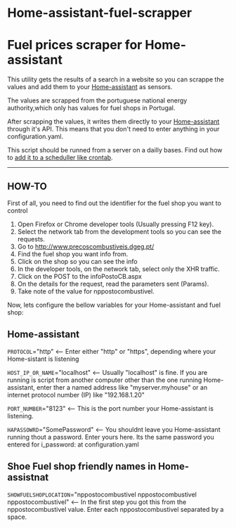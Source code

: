 # Home-assistant-fuel-scrapper
Fuel prices scraper for Home-assistant
======================================

This utility gets the results of a search in a website so you can scrappe the values and add them to your [Home-assistant](https://www.home-assistant.io/) as sensors. 

The values are scrapped from the portuguese national energy authority,which only has values for fuel shops in Portugal.

After scrapping the values, it writes them directly to your [Home-assistant](https://www.home-assistant.io/) through it's API. This means that you don't need to enter anything in your configuration.yaml. 

This script should be runned from a server on a dailly bases. Find out how to [add it to a scheduller like crontab](https://www.cyberciti.biz/faq/how-do-i-add-jobs-to-cron-under-linux-or-unix-oses/).

---

## HOW-TO

First of all, you need to find out the identifier for the fuel shop you want to control
1. Open Firefox or Chrome developer tools (Usually pressing F12 key).
1. Select the network tab from the development tools so you can see the requests.  
1. Go to http://www.precoscombustiveis.dgeg.pt/
1. Find the fuel shop you want info from.
1. Click on the shop so you can see the info
1. In the developer tools, on the network tab, select only the XHR traffic.
1. Click on the POST to the infoPostoCB.aspx
1. On the details for the request, read the parameters sent (Params).
1. Take note of the value for nppostocombustivel.

Now, lets configure the bellow variables for your Home-assistant and fuel shop:

## Home-assistant

`PROTOCOL`="http" <-- Enter either "http" or "https", depending where your Home-sistant is listening

`HOST_IP_OR_NAME`="localhost" <-- Usually "localhost" is fine. If you are running is script from another computer other than the one running Home-assistant, enter ther a named address like "myserver.myhouse" or an internet protocol number (IP) like "192.168.1.20"

`PORT_NUMBER`="8123" <-- This is the port number your Home-assistant is listening.

`HAPASSOWRD`="SomePassword" <-- You shouldnt leave you Home-assistant running thout a password. Enter yours here. Its the same password you entered for i_password: at configuration.yaml

## Shoe Fuel shop friendly names in Home-assistnat
`SHOWFUELSHOPLOCATION`="nppostocombustivel nppostocombustivel nppostocombustivel" <-- In the first step you got this from the nppostocombustivel value. Enter each nppostocombustivel separated by a space.
